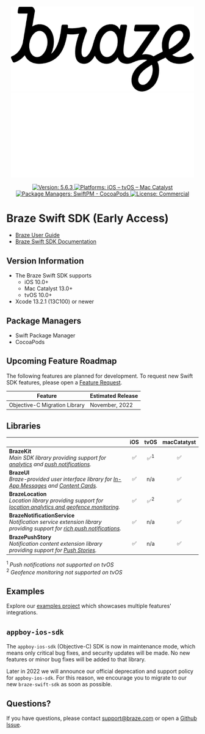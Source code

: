 <p align="center">
  <img width="480" alt="Braze Logo" src=".github/assets/logo-light.png#gh-light-mode-only" />
  <img width="480" alt="Braze Logo" src=".github/assets/logo-dark.png#gh-dark-mode-only" />
</p>

<p align="center">
  <a href="https://github.com/braze-inc/braze-swift-sdk/releases">
    <img src="https://badgen.net/badge/version/5.6.3/blue" alt="Version: 5.6.3">
  </a>
  <a href="#">
    <img src="https://badgen.net/badge/platforms/iOS%20%7C%20tvOS%20%7C%20Mac%20Catalyst/orange"
      alt="Platforms: iOS – tvOS – Mac Catalyst">
  </a>
  <a href="#">
    <img src="https://badgen.net/badge/package%20managers/SwiftPM%20%7C%20CocoaPods/green" alt="Package Managers: SwiftPM - CocoaPods">
  </a>
  <a href="https://github.com/braze-inc/braze-swift-sdk/blob/main/LICENSE">
    <img src="https://badgen.net/badge/license/Commercial/black" alt="License: Commercial">
  </a>
</p>

# Braze Swift SDK (Early Access)

- [Braze User Guide](https://www.braze.com/docs/user_guide/introduction/ "Braze User Guide")
- [Braze Swift SDK Documentation](https://braze-inc.github.io/braze-swift-sdk)

## Version Information
- The Braze Swift SDK supports
  - iOS 10.0+
  - Mac Catalyst 13.0+
  - tvOS 10.0+
- Xcode 13.2.1 (13C100) or newer

## Package Managers
- Swift Package Manager
- CocoaPods

## Upcoming Feature Roadmap

The following features are planned for development. To request new Swift SDK features, please open a [Feature Request](https://github.com/braze-inc/braze-swift-sdk/issues).

| Feature | Estimated Release |
|---|---|
| Objective-C Migration Library | November, 2022 |

## Libraries

<!-- Table generated with https://www.tablesgenerator.com/markdown_tables -->

|                                                                                                                             |  iOS  |     tvOS      | macCatatyst |
| --------------------------------------------------------------------------------------------------------------------------- | :---: | :-----------: | :---------: |
| **BrazeKit**</br> _Main SDK library providing support for [analytics] and [push notifications]._                            |   ✅   | ✅<sup>1</sup> |      ✅      |
| **BrazeUI**</br> _Braze-provided user interface library for [In-App Messages] and [Content Cards]._                         |   ✅   |      n/a      |      ✅      |
| **BrazeLocation**</br> _Location library providing support for [location analytics and geofence monitoring]._               |   ✅   | ✅<sup>2</sup> |      ✅      |
| **BrazeNotificationService**</br> _Notification service extension library providing support for [rich push notifications]._ |   ✅   |      n/a      |      ✅      |
| **BrazePushStory**</br> _Notification content extension library providing support for [Push Stories]._                      |   ✅   |      n/a      |      ✅      |

<sup>1</sup> _Push notifications not supported on tvOS_</br>
<sup>2</sup> _Geofence monitoring not supported on tvOS_

[analytics]: https://www.braze.com/docs/user_guide/data_and_analytics/user_data_collection/sdk_data_collection/
[push notifications]: https://www.braze.com/docs/user_guide/message_building_by_channel/push
[In-App Messages]: https://www.braze.com/docs/user_guide/message_building_by_channel/in-app_messages
[Content Cards]: https://www.braze.com/docs/user_guide/message_building_by_channel/content_cards
[location analytics and geofence monitoring]: https://www.braze.com/docs/user_guide/engagement_tools/locations_and_geofences
[rich push notifications]: https://www.braze.com/docs/user_guide/message_building_by_channel/push/ios/rich_notifications/
[Push Stories]: https://www.braze.com/docs/user_guide/message_building_by_channel/push/advanced_push_options/push_stories/

## Examples

Explore our [examples project](/Examples) which showcases multiple features' integrations.

## `appboy-ios-sdk`

The `appboy-ios-sdk` (Objective-C) SDK is now in maintenance mode, which means only critical bug fixes, and security updates will be made. No new features or minor bug fixes will be added to that library. 

Later in 2022 we will announce our official deprecation and support policy for `appboy-ios-sdk`. For this reason, we encourage you to migrate to our new `braze-swift-sdk` as soon as possible.


## Questions?

If you have questions, please contact [support@braze.com](mailto:support@braze.com) or open a [Github Issue](https://github.com/braze-inc/braze-swift-sdk/issues).
